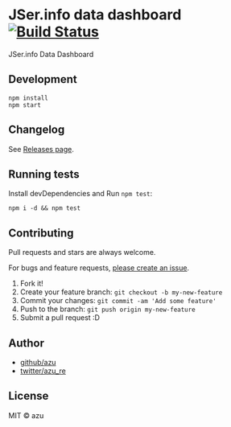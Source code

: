 # JSer.info data dashboard [![Build Status](https://travis-ci.org/jser/data-dashboard.svg?branch=master)](https://travis-ci.org/jser/data-dashboard)

JSer.info Data Dashboard

## Development

    npm install
    npm start

## Changelog

See [Releases page](https://github.com/jser/dashboard/releases).

## Running tests

Install devDependencies and Run `npm test`:

    npm i -d && npm test

## Contributing

Pull requests and stars are always welcome.

For bugs and feature requests, [please create an issue](https://github.com/jser/dashboard/issues).

1. Fork it!
2. Create your feature branch: `git checkout -b my-new-feature`
3. Commit your changes: `git commit -am 'Add some feature'`
4. Push to the branch: `git push origin my-new-feature`
5. Submit a pull request :D

## Author

- [github/azu](https://github.com/azu)
- [twitter/azu_re](https://twitter.com/azu_re)

## License

MIT © azu
